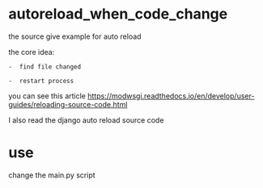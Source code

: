 # autoreload_when_code_change

the source give example for auto reload

the core idea:
    
    -  find file changed
    
    -  restart process
    
you can see this article  https://modwsgi.readthedocs.io/en/develop/user-guides/reloading-source-code.html

I also read the django auto reload source code

# use 

change the main.py script

